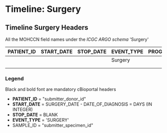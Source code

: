# Timeline: Surgery

## Timeline Surgery Headers

All the MOHCCN field names under the _ICGC ARGO schema_ 'Surgery'

<table><thead><tr><th width="146">PATIENT_ID</th><th width="145">START_DATE</th><th width="128">STOP_DATE</th><th width="142">EVENT_TYPE</th><th width="152">PROGRAM_ID</th><th width="268">SUBMITTER_TREATMENT_ID</th><th width="316">SURGERY_REFERENCE_DATABASE</th><th width="322">SURGERY_REFERENCE_IDENTIFIER</th><th width="172">SURGERY_TYPE</th><th width="166">SURGERY_SITE</th><th width="209">SURGERY_LOCATION</th><th width="189">TUMOUR_LENGTH</th><th width="185">TUMOUR_WIDTH</th><th width="297">GREATEST_DIMENSION_TUMOUR</th><th width="203">TUMOUR_FOCALITY</th><th width="332">RESIDUAL_TUMOUR_CLASSIFICATION</th><th width="255">MARGIN_TYPES_INVOLVED</th><th width="295">MARGIN_TYPES_NOT_INVOLVED</th><th width="299">MARGIN_TYPES_NOT_ASSESSED</th><th width="279">LYMPHOVASCULAR_INVASION</th><th width="225">PERINEURAL_INVASION</th><th></th></tr></thead><tbody><tr><td></td><td></td><td></td><td>Surgery</td><td></td><td></td><td></td><td></td><td></td><td></td><td></td><td></td><td></td><td></td><td></td><td></td><td></td><td></td><td></td><td></td><td></td><td></td></tr><tr><td></td><td></td><td></td><td></td><td></td><td></td><td></td><td></td><td></td><td></td><td></td><td></td><td></td><td></td><td></td><td></td><td></td><td></td><td></td><td></td><td></td><td></td></tr><tr><td></td><td></td><td></td><td></td><td></td><td></td><td></td><td></td><td></td><td></td><td></td><td></td><td></td><td></td><td></td><td></td><td></td><td></td><td></td><td></td><td></td><td></td></tr></tbody></table>

### Legend

Black and bold font are mandatory cBioportal headers

* **PATIENT\_ID** = "submitter\_donor\_id"
* **START\_DATE** = SURGERY\_DATE - DATE\_OF\_DIAGNOSIS = DAYS (IN INTEGER)
* **STOP\_DATE** = BLANK
* **EVENT\_TYPE** = 'SURGERY'
* SAMPLE\_ID = "submitter\_specimen\_id"
